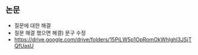 ## 논문

- 질문에 대한 해결
- 질문 해결 했으면 해결) 문구 수정
- https://drive.google.com/drive/folders/15PiLW5p1OpRomOkWhlghl3JSjTQfUasU

